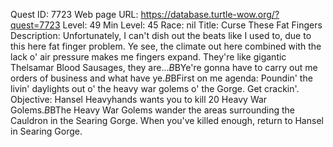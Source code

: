 Quest ID: 7723
Web page URL: https://database.turtle-wow.org/?quest=7723
Level: 49
Min Level: 45
Race: nil
Title: Curse These Fat Fingers
Description: Unfortunately, I can't dish out the beats like I used to, due to this here fat finger problem. Ye see, the climate out here combined with the lack o' air pressure makes me fingers expand. They're like gigantic Thelsamar Blood Sausages, they are...$B$BYe're gonna have to carry out me orders of business and what have ye.$B$BFirst on me agenda: Poundin' the livin' daylights out o' the heavy war golems o' the Gorge. Get crackin'.
Objective: Hansel Heavyhands wants you to kill 20 Heavy War Golems.$B$BThe Heavy War Golems wander the areas surrounding the Cauldron in the Searing Gorge. When you've killed enough, return to Hansel in Searing Gorge.
